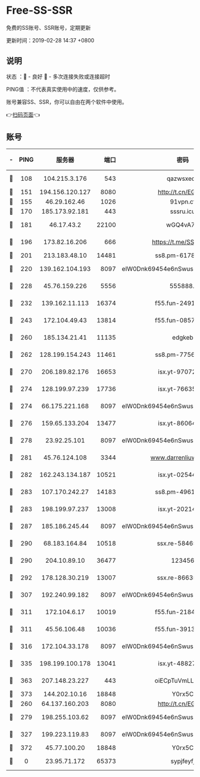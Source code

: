 # Free-SS-SSR

免费的SS账号、SSR账号，定期更新

更新时间：2019-02-28 14:37 +0800

## 说明

状态     ：🙂 - 良好 🙁 - 多次连接失败或连接超时

PING值   ：不代表真实使用中的速度，仅供参考。

账号兼容SS、SSR，你可以自由在两个软件中使用。

👉[扫码页面](https://liesauer.github.io/free-ss-ssr.github.io/)👈

## 账号

|-|PING|服务器|端口|密码|加密方式|区域|
|:----:|:----:|:-----:|-----:|:----:|:----:|:----:|
|🙂|108|104.215.3.176|543|qazwsxedc|aes-256-gcm|JP|
|🙂|151|194.156.120.127|8080|http://t.cn/EGJIyrl|rc4-md5|RU|
|🙂|155|46.29.162.46|1026|91vpn.cf|rc4-md5|RU|
|🙂|170|185.173.92.181|443|sssru.icu|rc4-md5|RU|
|🙂|181|46.17.43.2|22100|wGQ4vA7D|aes-256-gcm|RU|
|🙂|196|173.82.16.206|666|https://t.me/SSR0000|aes-256-cfb|US|
|🙂|201|213.183.48.10|14481|ss8.pm-61788121|rc4-md5|RU|
|🙂|220|139.162.104.193|8097|eIW0Dnk69454e6nSwuspv9DmS201tQ0D|aes-256-cfb|JP|
|🙂|228|45.76.159.226|5556|555888..|aes-256-cfb|SG|
|🙂|232|139.162.11.113|16374|f55.fun-24912847|aes-256-cfb|SG|
|🙂|243|172.104.49.43|13814|f55.fun-08578695|aes-256-cfb|SG|
|🙂|260|185.134.21.41|11135|edgkeb|aes-256-cfb|GB|
|🙂|262|128.199.154.243|11461|ss8.pm-77562719|aes-256-cfb|SG|
|🙂|270|206.189.82.176|16653|isx.yt-97072561|aes-256-cfb|SG|
|🙂|274|128.199.97.239|17736|isx.yt-76635136|aes-256-cfb|SG|
|🙂|274|66.175.221.168|8097|eIW0Dnk69454e6nSwuspv9DmS201tQ0D|aes-256-cfb|US|
|🙂|276|159.65.133.204|13477|isx.yt-86064845|aes-256-cfb|SG|
|🙂|278|23.92.25.101|8097|eIW0Dnk69454e6nSwuspv9DmS201tQ0D|aes-256-cfb|US|
|🙂|281|45.76.124.108|3344|www.darrenliuwei.com|aes-256-cfb|AU|
|🙂|282|162.243.134.187|10521|isx.yt-02544652|aes-256-cfb|US|
|🙂|283|107.170.242.27|14183|ss8.pm-49612822|aes-256-cfb|US|
|🙂|283|198.199.97.237|13008|isx.yt-20214943|aes-256-cfb|US|
|🙂|287|185.186.245.44|8097|eIW0Dnk69454e6nSwuspv9DmS201tQ0D|aes-256-cfb|NL|
|🙂|290|68.183.164.84|10518|ssx.re-58465857|aes-256-cfb|US|
|🙂|290|204.10.89.10|36477|123456|aes-256-cfb|US|
|🙂|292|178.128.30.219|13007|ssx.re-86635843|aes-256-cfb|SG|
|🙂|307|192.240.99.182|8097|eIW0Dnk69454e6nSwuspv9DmS201tQ0D|aes-256-cfb|US|
|🙂|311|172.104.6.17|10019|f55.fun-21841745|aes-256-cfb|US|
|🙂|311|45.56.106.48|10036|f55.fun-39139628|aes-256-cfb|US|
|🙂|316|172.104.33.178|8097|eIW0Dnk69454e6nSwuspv9DmS201tQ0D|aes-256-cfb|SG|
|🙂|335|198.199.100.178|13041|isx.yt-48827241|aes-256-cfb|US|
|🙂|363|207.148.23.227|443|oiECpTuVmLLxk4Ts|aes-256-cfb|US|
|🙂|373|144.202.10.16|18848|Y0rx5C|rc4-md5|US|
|🙂|260|64.137.160.203|8080|http://t.cn/EGJIyrl|rc4-md5|CA|
|🙂|279|198.255.103.62|8097|eIW0Dnk69454e6nSwuspv9DmS201tQ0D|aes-256-cfb|US|
|🙂|327|199.223.119.83|8097|eIW0Dnk69454e6nSwuspv9DmS201tQ0D|aes-256-cfb|US|
|🙂|372|45.77.100.20|18848|Y0rx5C|rc4-md5|US|
|🙁|0|23.95.71.172|65373|sypjfeyfj|chacha20-ietf|US|
